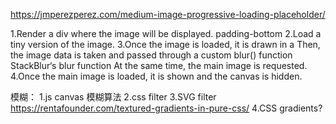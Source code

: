 https://jmperezperez.com/medium-image-progressive-loading-placeholder/

1.Render a div where the image will be displayed.
padding-bottom
2.Load a tiny version of the image.
3.Once the image is loaded, it is drawn in a <canvas/>
  Then, the image data is taken and passed through a custom blur() function
        StackBlur‘s blur function
  At the same time, the main image is requested.
4.Once the main image is loaded, it is shown and the canvas is hidden.


模糊：
1.js canvas 模糊算法
2.css filter
3.SVG filter
  https://rentafounder.com/textured-gradients-in-pure-css/
4.CSS gradients?
